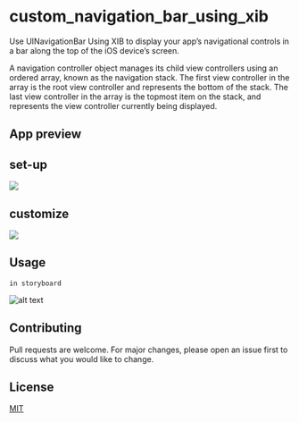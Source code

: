 # custom_navigation_bar_using_xib

Use UINavigationBar Using XIB to display your app’s navigational controls in a bar along the top of the iOS device’s screen.

A navigation controller object manages its child view controllers using an ordered array, known as the navigation stack. The first view controller in the array is the root view controller and represents the bottom of the stack. The last view controller in the array is the topmost item on the stack, and represents the view controller currently being displayed.

## App preview
<p>
  <h2>set-up</h2>
  <img src="https://github.com/BudhabhooshanPatil/custom_navigation_bar_using_xib/blob/main/ScreenShots/set_class.gif">
  <h2>customize</h2>
  <img src="https://github.com/BudhabhooshanPatil/custom_navigation_bar_using_xib/blob/main/ScreenShots/customize.gif">
</p>


## Usage
```
in storyboard
```

![alt text](https://raw.githubusercontent.com/BudhabhooshanPatil/custom_navigation_bar_using_xib/main/ScreenShots/Screenshot%202021-01-02%20at%2012.08.26%20PM.png)


## Contributing
Pull requests are welcome. For major changes, please open an issue first to discuss what you would like to change.


## License
[MIT](https://choosealicense.com/licenses/mit/)
